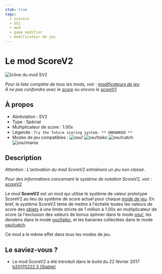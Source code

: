 ```yaml
---
stub: true
tags:
  - scorev2
  - SV2
  - mod
  - game modifier
  - modificateur de jeu
---
```


# Le mod ScoreV2

![Icône du mod SV2](/wiki/shared/mods/SV2.png "Icône du mod ScoreV2 (SV2)")

*Pour la liste complète de tous les mods, voir : [modificateurs de jeu](/wiki/Game_modifier)*\
*À ne pas confondre avec le [score](/wiki/Gameplay/Score) ou encore le [scoreV1](/wiki/Gameplay/Score/ScoreV1).*

## À propos

- Abréviation : SV2
- Type : Spécial
- Multiplicateur de score : 1.00x
- Légende : `Try the future scoring system. ** UNRANKED **` <!-- non traduit dans le jeu en version française -->
- Modes de jeu compatibles : ![][osu!] ![][osu!taiko] ![][osu!catch] ![][osu!mania]

## Description

*Attention : L'activation du mod ScoreV2 entraînera un jeu non classé*.

*Pour des informations concernant le système de notation ScoreV2, voir : [scoreV2](/wiki/Gameplay/Score#scorev2)*

Le mod **ScoreV2** est un mod qui utilise le système de valeur prototype ScoreV2 au lieu du système de score actuel pour chaque [mode de jeu](/wiki/Game_mode). En bref, le système ScoreV2 tente de mettre à l'échelle toutes les valeurs de score des [objets](/wiki/Hit_object) à une limite stricte de 1 million à 1.00x en multiplicateur de score (à l'exclusion des valeurs de bonus spinner dans le mode [osu!](/wiki/Game_mode/osu!), les dendens dans le mode [osu!taiko](/wiki/Game_mode/osu!taiko), et les bananes collectées dans le mode [osu!catch](/wiki/Game_mode/osu!catch).

Ce mod a le même effet dans tous les modes de jeu.

## Le saviez-vous ?

- Le mod ScoreV2 a été introduit dans le build du 22 février 2017 [b20170222.3 (Stable)](https://osu.ppy.sh/home/changelog/stable40/20170222.3)

[osu!]: /wiki/shared/mode/osu.png "osu!"
[osu!taiko]: /wiki/shared/mode/taiko.png "osu!taiko"
[osu!catch]: /wiki/shared/mode/catch.png "osu!catch"
[osu!mania]: /wiki/shared/mode/mania.png "osu!mania"
